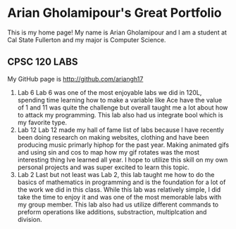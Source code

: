 # Arian Gholamipour's Great Portfolio
This is my home page! My name is Arian Gholamipour and I am a student at Cal State Fullerton and my major is Computer Science. 
## CPSC 120 LABS

My GitHub page is http://github.com/ariangh17

1. Lab 6
   Lab 6 was one of the most enjoyable labs we did in 120L, spending time learning how to make a variable like Ace have the value of 1 and 11 was quite the challenge but overall taught me a lot about how to attack my programming. This lab also had us integrate bool which is my favorite type.
3. Lab 12
   Lab 12 made my hall of fame list of labs because I have recently been doing research on making websites, clothing and have been producing music primarly hiphop for the past year. Making animated gifs and using sin and cos to map how my gif rotates was the most interesting thing Ive learned all year. I hope to utilize this skill on my own personal projects and was super excited to learn this topic.
5. Lab 2
   Last but not least was Lab 2, this lab taught me how to do the basics of mathematics in programming and is the foundation for a lot of the work we did in this class. While this lab was relatively simple, I did take the time to enjoy it and was one of the most memorable labs with my group member. This lab also had us utilize different commands to preform operations like additions, substraction, multiplcation and division.

